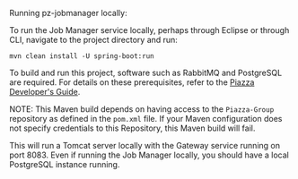Running pz-jobmanager locally:

To run the Job Manager service locally, perhaps through Eclipse or through CLI, navigate to the project directory and run:

`mvn clean install -U spring-boot:run`

To build and run this project, software such as RabbitMQ and PostgreSQL are required.  For details on these prerequisites, refer to the
[Piazza Developer's Guide](https://pz-docs.geointservices.io/devguide/index.html#_piazza_core_overview).

NOTE: This Maven build depends on having access to the `Piazza-Group` repository as defined in the `pom.xml` file. If your Maven configuration does not specify credentials to this Repository, this Maven build will fail. 

This will run a Tomcat server locally with the Gateway service running on port 8083. Even if running the Job Manager locally, you should have a local PostgreSQL instance running.